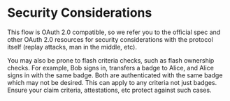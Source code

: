 # Security Considerations

This flow is OAuth 2.0 compatible, so we refer you to the official spec and other OAuth 2.0 resources for security considerations with the protocol itself (replay attacks, man in the middle, etc). 

You may also be prone to flash criteria checks, such as flash ownership checks. For example, Bob signs in, transfers a badge to Alice, and Alice signs in with the same badge. Both are authenticated with the same badge which may not be desired. This can apply to any criteria not just badges. Ensure your claim criteria, attestations, etc protect against such cases.